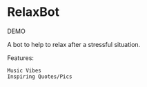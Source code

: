 # RelaxBot

DEMO

A bot to help to relax after a stressful situation.

Features:

    Music Vibes
    Inspiring Quotes/Pics

